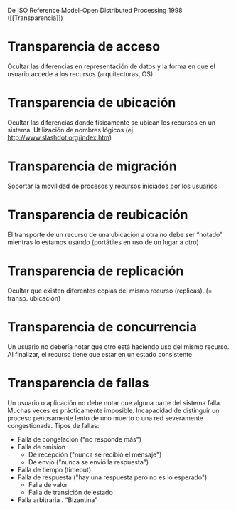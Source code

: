De ISO Reference Model-Open Distributed Processing 1998 ([[Transparencia]])

# Transparencia de acceso
Ocultar las diferencias en representación de datos y la forma en que el usuario accede a los recursos (arquitecturas, OS)

# Transparencia de ubicación 
Ocultar las diferencias donde físicamente se ubican los recursos en un sistema. Utilización de nombres lógicos (ej. http://www.slashdot.org/index.htm)

# Transparencia de migración 
Soportar la movilidad de procesos y recursos iniciados por los usuarios

# Transparencia de reubicación 
El transporte de un recurso de una ubicación a otra no debe ser “notado” mientras lo estamos usando (portátiles en uso de un lugar a otro)

# Transparencia de replicación 
Ocultar que existen diferentes copias del mismo recurso (replicas). (= transp. ubicación)

# Transparencia de concurrencia 
Un usuario no debería notar que otro está haciendo uso del mismo recurso. Al finalizar, el recurso tiene que estar en un estado consistente

# Transparencia de fallas
Un usuario o aplicación no debe notar que alguna parte del sistema falla. Muchas veces es prácticamente imposible.
Incapacidad de distinguir un proceso penosamente lento de uno muerto o una red severamente congestionada.
Tipos de fallas:
- Falla de congelación ("no responde más")
- Falla de omision
	- De recepción ("nunca se recibió el mensaje")
	- De envío ("nunca se envió la respuesta")
- Falla de tiempo (timeout)
- Falla de respuesta ("hay una respuesta pero no es lo esperado")
	- Falla de valor
	- Falla de transición de estado 
- Falla arbitraria . “Bizantina”